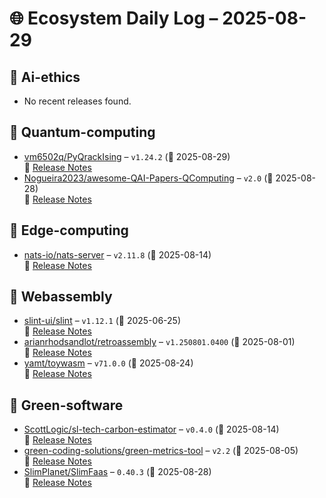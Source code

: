 # 🌐 Ecosystem Daily Log – 2025-08-29

## 🔹 Ai-ethics
- No recent releases found.

## 🔹 Quantum-computing
- [vm6502q/PyQrackIsing](https://github.com/vm6502q/PyQrackIsing/releases/tag/v1.24.2) – `v1.24.2` (📅 2025-08-29)  
  🔗 [Release Notes](https://github.com/vm6502q/PyQrackIsing/releases/tag/v1.24.2)
- [Nogueira2023/awesome-QAI-Papers-QComputing](https://github.com/Nogueira2023/awesome-QAI-Papers-QComputing/releases/tag/v2.0) – `v2.0` (📅 2025-08-28)  
  🔗 [Release Notes](https://github.com/Nogueira2023/awesome-QAI-Papers-QComputing/releases/tag/v2.0)

## 🔹 Edge-computing
- [nats-io/nats-server](https://github.com/nats-io/nats-server/releases/tag/v2.11.8) – `v2.11.8` (📅 2025-08-14)  
  🔗 [Release Notes](https://github.com/nats-io/nats-server/releases/tag/v2.11.8)

## 🔹 Webassembly
- [slint-ui/slint](https://github.com/slint-ui/slint/releases/tag/v1.12.1) – `v1.12.1` (📅 2025-06-25)  
  🔗 [Release Notes](https://github.com/slint-ui/slint/releases/tag/v1.12.1)
- [arianrhodsandlot/retroassembly](https://github.com/arianrhodsandlot/retroassembly/releases/tag/v1.250801.0400) – `v1.250801.0400` (📅 2025-08-01)  
  🔗 [Release Notes](https://github.com/arianrhodsandlot/retroassembly/releases/tag/v1.250801.0400)
- [yamt/toywasm](https://github.com/yamt/toywasm/releases/tag/v71.0.0) – `v71.0.0` (📅 2025-08-24)  
  🔗 [Release Notes](https://github.com/yamt/toywasm/releases/tag/v71.0.0)

## 🔹 Green-software
- [ScottLogic/sl-tech-carbon-estimator](https://github.com/ScottLogic/sl-tech-carbon-estimator/releases/tag/v0.4.0) – `v0.4.0` (📅 2025-08-14)  
  🔗 [Release Notes](https://github.com/ScottLogic/sl-tech-carbon-estimator/releases/tag/v0.4.0)
- [green-coding-solutions/green-metrics-tool](https://github.com/green-coding-solutions/green-metrics-tool/releases/tag/v2.2) – `v2.2` (📅 2025-08-05)  
  🔗 [Release Notes](https://github.com/green-coding-solutions/green-metrics-tool/releases/tag/v2.2)
- [SlimPlanet/SlimFaas](https://github.com/SlimPlanet/SlimFaas/releases/tag/0.40.3) – `0.40.3` (📅 2025-08-28)  
  🔗 [Release Notes](https://github.com/SlimPlanet/SlimFaas/releases/tag/0.40.3)